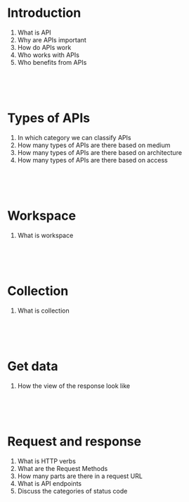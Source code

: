 # Introduction

1. What is API
2. Why are APIs important
3. How do APIs work
4. Who works with APIs
5. Who benefits from APIs

&nbsp;

&nbsp;

# Types of APIs

1. In which category we can classify APIs
2. How many types of APIs are there based on medium
3. How many types of APIs are there based on architecture
4. How many types of APIs are there based on access

&nbsp;

&nbsp;

# Workspace

1. What is workspace

&nbsp;

&nbsp;

# Collection

1. What is collection

&nbsp;

&nbsp;

# Get data

1. How the view of the response look like  

&nbsp;

&nbsp;

# Request and response

1. What is HTTP verbs
2. What are the Request Methods
3. How many parts are there in a request URL
4. What is API endpoints
5. Discuss the categories of status code

&nbsp;

&nbsp;
&nbsp;

&nbsp;
&nbsp;

&nbsp;
&nbsp;

&nbsp;
&nbsp;
&nbsp;

&nbsp;
&nbsp;

&nbsp;
&nbsp;

&nbsp;
&nbsp;

&nbsp;
